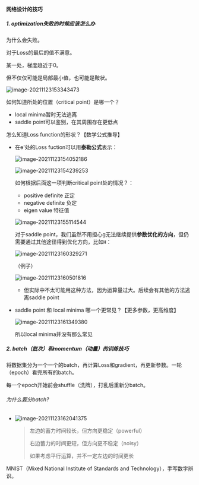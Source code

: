 #### 网络设计的技巧

##### 1. optimization失败的时候应该怎么办

为什么会失败。

对于Loss的最后的值不满意。

某一处，梯度趋近于0。

但不仅仅可能是局部最小值，也可能是鞍状。

![image-20211123153343473](https://gitee.com/yijia7590jfz/typora-img/raw/master/image-20211123153343473.png)

如何知道所处的位置（critical point）是哪一个？

- local minima暂时无法逃离
- saddle point可以鉴别，在其周围存在更低点

怎么知道Loss function的形状？【数学公式推导】

- 在ɵ'处的Loss fuction可以用**泰勒公式**表示：

  ![image-20211123154052186](https://gitee.com/yijia7590jfz/typora-img/raw/master/image-20211123154052186.png)

  ![image-20211123154239253](https://gitee.com/yijia7590jfz/typora-img/raw/master/image-20211123154239253.png)

  如何根据后面这一项判断critical point处的情况？：

  - positive definite 正定
  - negative definite 负定 
  - eigen value 特征值

  ![image-20211123155114544](https://gitee.com/yijia7590jfz/typora-img/raw/master/image-20211123155114544.png)

  对于saddle point，我们虽然不用担心g无法继续提供**参数优化的方向**，但仍需要通过其他途径得到优化方向，比如`H`：

  ![image-20211123160329271](https://gitee.com/yijia7590jfz/typora-img/raw/master/image-20211123160329271.png)

  （例子）

  ![image-20211123160501816](https://gitee.com/yijia7590jfz/typora-img/raw/master/image-20211123160501816.png)

  - 但实际中不太可能用这种方法，因为运算量过大。后续会有其他的方法逃离saddle point

- saddle point 和 local minima 哪一个更常见？【更多参数，更高维度】

  ![image-20211123161349380](https://gitee.com/yijia7590jfz/typora-img/raw/master/image-20211123161349380.png)

  所以local minima并没有那么常见

##### 2. batch（批次）和momentum（动量）的训练技巧

将数据集分为一个一个的batch，再计算Loss和gradient，再更新参数。一轮（epoch）看完所有的batch。

每一个epoch开始前会shuffle（洗牌），打乱后重新分batch。

###### 为什么要分batch?

- ![image-20211123162041375](https://gitee.com/yijia7590jfz/typora-img/raw/master/image-20211123162041375.png)

  > 左边的蓄力时间较长，但方向更稳定（powerful）
  >
  > 右边蓄力的时间更短，但方向更不稳定（noisy）
  >
  > 如果考虑平行运算，并不一定左边的时间更长









MNIST（Mixed National Institute of Standards and Technology），手写数字辨识。